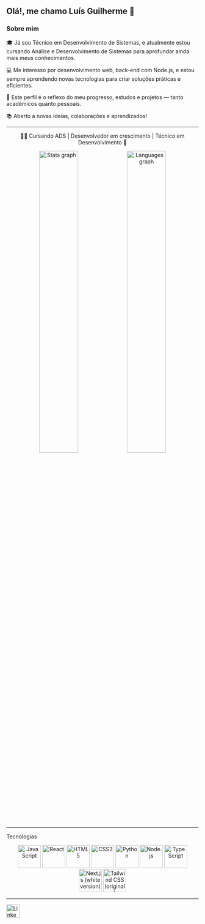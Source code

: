 <h2 align="left"> Olá!, me chamo Luís Guilherme 👋</h2>
  <h3>Sobre mim</h3>
<p>
🎓 Já sou Técnico em Desenvolvimento de Sistemas, e atualmente estou cursando Análise e Desenvolvimento de Sistemas para aprofundar ainda mais meus conhecimentos.

💻 Me interesso por desenvolvimento web, back-end com Node.js, e estou sempre aprendendo novas tecnologias para criar soluções práticas e eficientes.

🚀 Este perfil é o reflexo do meu progresso, estudos e projetos — tanto acadêmicos quanto pessoais.

📚 Aberto a novas ideias, colaborações e aprendizados!</p>
<hr>
<p align="center">
🧑‍💻 Cursando ADS | Desenvolvedor em crescimento | Técnico em Desenvolvimento 🧠
</p>

<!-- Stats GitHub -->
<div align="center">
  <img 
    src="https://github-readme-stats.vercel.app/api?username=Lguilherme22&show_icons=true&theme=dracula&hide_border=false" 
    width="45%" 
    alt="Stats graph" 
  />
  <img 
    src="https://github-readme-stats.vercel.app/api/top-langs/?username=Lguilherme22&layout=compact&theme=dracula&hide_border=false" 
    width="45%" 
    alt="Languages graph" 
  />
</div>

<hr>

Tecnologias 
<div align="center">
  <img src="https://cdn.jsdelivr.net/gh/devicons/devicon/icons/javascript/javascript-original.svg" height="60" alt="JavaScript" />
  <img src="https://cdn.jsdelivr.net/gh/devicons/devicon/icons/react/react-original.svg" height="60" alt="React" />
  <img src="https://cdn.jsdelivr.net/gh/devicons/devicon/icons/html5/html5-original.svg" height="60" alt="HTML5" />
  <img src="https://cdn.jsdelivr.net/gh/devicons/devicon/icons/css3/css3-original.svg" height="60" alt="CSS3" />
  <img src="https://cdn.jsdelivr.net/gh/devicons/devicon/icons/python/python-original.svg" height="60" alt="Python" />
  <img src="https://cdn.jsdelivr.net/gh/devicons/devicon/icons/nodejs/nodejs-original.svg" height="60" alt="Node.js" />
  <img src="https://cdn.jsdelivr.net/gh/devicons/devicon/icons/typescript/typescript-original.svg" height="60" alt="TypeScript" />
  <img src="https://cdn.jsdelivr.net/gh/devicons/devicon/icons/nextjs/nextjs-line.svg" height="60" alt="Next.js (white version)" />
  <img src="https://cdn.jsdelivr.net/gh/devicons/devicon/icons/tailwindcss/tailwindcss-original.svg" height="60" alt="Tailwind CSS (original)" />



</div>

<hr>

<!-- Contatos -->
<div align="left">
  <a href="https://www.linkedin.com/in/luisggilherme">
    <img src="https://img.shields.io/static/v1?message=LinkedIn&logo=linkedin&label=&color=0077B5&logoColor=white&labelColor=&style=for-the-badge" height="35" alt="LinkedIn logo" />
  </a>
</div>
